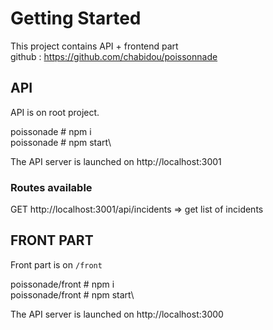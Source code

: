 # Getting Started 

This project contains API + frontend part\
github : https://github.com/chabidou/poissonnade

## API

API is on root project.

poissonade # npm i\
poissonade # npm start\

The API server is launched on http://localhost:3001

### Routes available
 GET http://localhost:3001/api/incidents => get list of incidents


## FRONT PART

Front part is on `/front`

poissonade/front # npm i\
poissonade/front # npm start\

The API server is launched on http://localhost:3000


